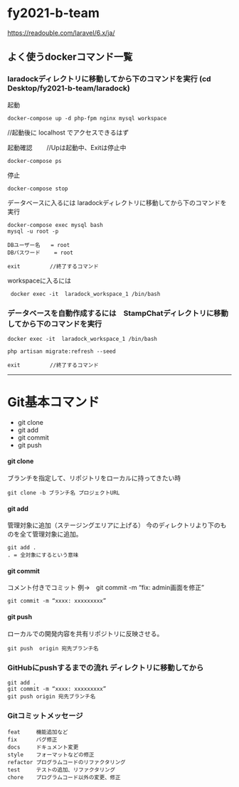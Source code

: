 # fy2021-b-team

https://readouble.com/laravel/6.x/ja/

## よく使うdockerコマンド一覧

### laradockディレクトリに移動してから下のコマンドを実行  (cd Desktop/fy2021-b-team/laradock)


起動 　　

    docker-compose up -d php-fpm nginx mysql workspace

//起動後に localhost でアクセスできるはず

起動確認 　　//Upは起動中、Exitは停止中

    docker-compose ps

停止

    docker-compose stop


データベースに入るには laradockディレクトリに移動してから下のコマンドを実行

    docker-compose exec mysql bash
    mysql -u root -p

    DBユーザー名　　= root
    DBパスワード　　 = root

    exit　　      //終了するコマンド

workspaceに入るには

	 docker exec -it  laradock_workspace_1 /bin/bash

### データベースを自動作成するには　StampChatディレクトリに移動してから下のコマンドを実行
    docker exec -it  laradock_workspace_1 /bin/bash

    php artisan migrate:refresh --seed

    exit　　      //終了するコマンド
***
# Git基本コマンド
* git clone
* git add
* git commit
* git push

#### git clone
ブランチを指定して、リポジトリをローカルに持ってきたい時

    git clone -b ブランチ名 プロジェクトURL

#### git add
管理対象に追加（ステージングエリアに上げる）
 今のディレクトリより下のものを全て管理対象に追加。

    git add .
    . = 全対象にするという意味

#### git commit
コメント付きでコミット    例→　git commit -m “fix: admin画面を修正”

    git commit -m “xxxx: xxxxxxxxx”

#### git push
ローカルでの開発内容を共有リポジトリに反映させる。

    git push  origin 宛先ブランチ名

### GitHubにpushするまでの流れ  ディレクトリに移動してから

    git add .
    git commit -m “xxxx: xxxxxxxxx”
    git push origin 宛先ブランチ名


### Gitコミットメッセージ

    feat     機能追加など
    fix      バグ修正
    docs     ドキュメント変更
    style    フォーマットなどの修正
    refactor プログラムコードのリファクタリング
    test     テストの追加、リファクタリング
    chore    プログラムコード以外の変更、修正
